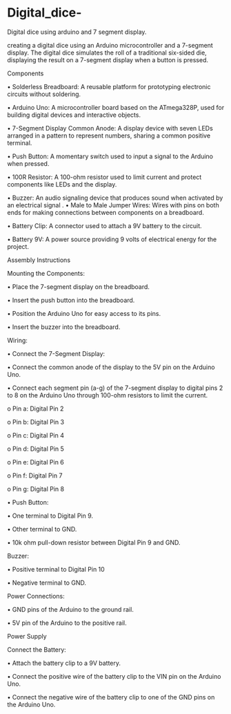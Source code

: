 # Digital_dice-
Digital dice using arduino and 7 segment display.

creating a digital dice using an Arduino microcontroller and a 7-segment display. The digital dice simulates the roll of a traditional six-sided die, displaying the result on a 7-segment display when a button is pressed.

Components

•  Solderless Breadboard: A reusable platform for prototyping electronic circuits without soldering.

•  Arduino Uno: A microcontroller board based on the ATmega328P, used for building digital devices and interactive objects.

•  7-Segment Display Common Anode: A display device with seven LEDs arranged in a pattern to represent numbers, sharing a common positive terminal.

•  Push Button: A momentary switch used to input a signal to the Arduino when pressed.

•  100R Resistor: A 100-ohm resistor used to limit current and protect components like LEDs and the display.

•  Buzzer: An audio signaling device that produces sound when activated by an electrical signal
.
•  Male to Male Jumper Wires: Wires with pins on both ends for making connections between 
components on a breadboard.

•  Battery Clip: A connector used to attach a 9V battery to the circuit.

•  Battery 9V: A power source providing 9 volts of electrical energy for the project.




Assembly Instructions


Mounting the Components:

•  Place the 7-segment display on the breadboard.

•  Insert the push button into the breadboard.

•  Position the Arduino Uno for easy access to its pins.

•  Insert the buzzer into the breadboard.


Wiring:

•  Connect the 7-Segment Display:

•	Connect the common anode of the display to the 5V pin on the Arduino Uno.

•	Connect each segment pin (a-g) of the 7-segment display to digital pins 2 to 8 on the Arduino Uno through 100-ohm resistors to limit the current.

o	Pin a: Digital Pin 2

o	Pin b: Digital Pin 3

o	Pin c: Digital Pin 4

o	Pin d: Digital Pin 5

o	Pin e: Digital Pin 6

o	Pin f: Digital Pin 7

o	Pin g: Digital Pin 8



•  Push Button:

•	One terminal to Digital Pin 9.

•	Other terminal to GND.

•	10k ohm pull-down resistor between Digital Pin 9 and GND.



Buzzer:

•	Positive terminal to Digital Pin 10

•	Negative terminal to GND.



Power Connections:


•	GND pins of the Arduino to the ground rail.

•	5V pin of the Arduino to the positive rail.


Power Supply

Connect the Battery:

•	Attach the battery clip to a 9V battery.

•	Connect the positive wire of the battery clip to the VIN pin on the Arduino Uno.

•	Connect the negative wire of the battery clip to one of the GND pins on the Arduino Uno.

 






